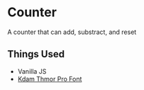 # Counter
A counter that can add, substract, and reset

## Things Used
- Vanilla JS
- [Kdam Thmor Pro Font](https://fonts.google.com/specimen/Kdam+Thmor+Pro?preview.text=ABCDEFGHIJKLMNOP%20123&preview.text_type=custom#standard-styles)